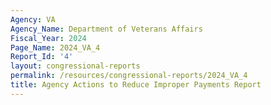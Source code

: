 ```yaml
---
Agency: VA
Agency_Name: Department of Veterans Affairs
Fiscal_Year: 2024
Page_Name: 2024_VA_4
Report_Id: '4'
layout: congressional-reports
permalink: /resources/congressional-reports/2024_VA_4
title: Agency Actions to Reduce Improper Payments Report
---
```

